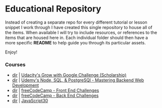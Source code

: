 # Educational Repository

Instead of creating a separate repo for every different tutorial or lesson snippet I work through I have created this single repository to house all of the items. When available I will try to include resources, or references to the items that are housed here in. Each individual folder should then have a more specific **README** to help guide you through its particular assets.  

Enjoy!  

### Courses
- [dir](/udacity-google) | [Udacity's Grow with Google Challenge (Scholarship)](https://www.udacity.com/grow-with-google)
- [dir](/udemy-node_postgresql) | [Udemy's Node, SQL, & PostgreSQl - Mastering Backend Web Development](https://www.udemy.com/node-postgresql/)
- [dir](/fcc-frontend) | [freeCodeCamp - Front End Challenges](https://www.freecodecamp.org)
- [dir](/fcc-backend) | [freeCodeCamp - Back End Challenges](https://www.freecodecamp.org)
- [dir](/javascript30) | [JavaScript30](https://www.javascript30.com)
